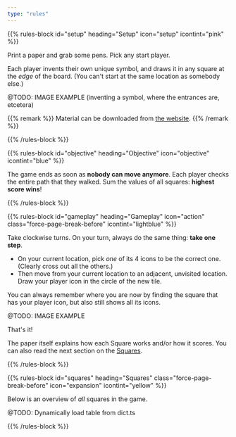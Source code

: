 ```yaml
---
type: "rules"
---
```


{{% rules-block id="setup" heading="Setup" icon="setup" icontint="pink" %}}

Print a paper and grab some pens. Pick any start player.

Each player invents their own unique symbol, and draws it in any square at the _edge_ of the board. (You can't start at the same location as somebody else.)

@TODO: IMAGE EXAMPLE (inventing a symbol, where the entrances are, etcetera)

{{% remark %}}
Material can be downloaded from [the website](https://pandaqi.com/the-mist).
{{% /remark %}}

{{% /rules-block %}}

{{% rules-block id="objective" heading="Objective" icon="objective" icontint="blue" %}}

The game ends as soon as **nobody can move anymore**. Each player checks the entire path that they walked. Sum the values of all squares: **highest score wins**!

{{% /rules-block %}}

{{% rules-block id="gameplay" heading="Gameplay" icon="action" class="force-page-break-before" icontint="lightblue" %}}

Take clockwise turns. On your turn, always do the same thing: **take one step**. 

* On your current location, pick _one_ of its 4 icons to be the correct one. (Clearly cross out all the others.)
* Then move from your current location to an adjacent, unvisited location. Draw your player icon in the circle of the new tile.

You can always remember where you are now by finding the square that has your player icon, but also still shows all its icons.

@TODO: IMAGE EXAMPLE

That's it!

The paper itself explains how each Square works and/or how it scores. You can also read the next section on the [Squares](#squares).

{{% /rules-block %}}

{{% rules-block id="squares" heading="Squares" class="force-page-break-before" icon="expansion" icontint="yellow" %}}

Below is an overview of _all_ squares in the game.

@TODO: Dynamically load table from dict.ts

{{% /rules-block %}}

